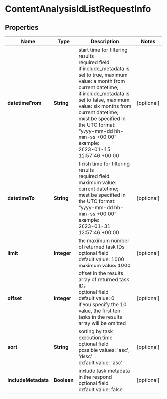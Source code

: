 # ContentAnalysisIdListRequestInfo


## Properties

| Name | Type | Description | Notes |
|------------ | ------------- | ------------- | -------------|
**datetimeFrom** | **String** | start time for filtering results<br>required field<br>if include_metadata is set to true, maximum value: a month from current datetime;<br>if include_metadata is set to false, maximum value: six months from current datetime;<br>must be specified in the UTC format: “yyyy-mm-dd hh-mm-ss +00:00”<br>example:<br>2023-01-15 12:57:46 +00:00 |[optional]|
**datetimeTo** | **String** | finish time for filtering results<br>required field<br>maximum value: current datetime;<br>must be specified in the UTC format: “yyyy-mm-dd hh-mm-ss +00:00”<br>example:<br>2023-01-31 13:57:46 +00:00 |[optional]|
**limit** | **Integer** | the maximum number of returned task IDs<br>optional field<br>default value: 1000<br>maximum value: 1000 |[optional]|
**offset** | **Integer** | offset in the results array of returned task IDs<br>optional field<br>default value: 0<br>if you specify the 10 value, the first ten tasks in the results array will be omitted |[optional]|
**sort** | **String** | sorting by task execution time<br>optional field<br>possible values: 'asc', 'desc'<br>default value: 'asc' |[optional]|
**includeMetadata** | **Boolean** | include task metadata in the respond<br>optional field<br>default value: false |[optional]|